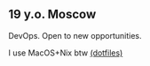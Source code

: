 ## 19 y.o. Moscow

DevOps. 
Open to new opportunities. 

I use MacOS+Nix btw [(dotfiles)](https://github.com/sh1nez/dotfiles)
